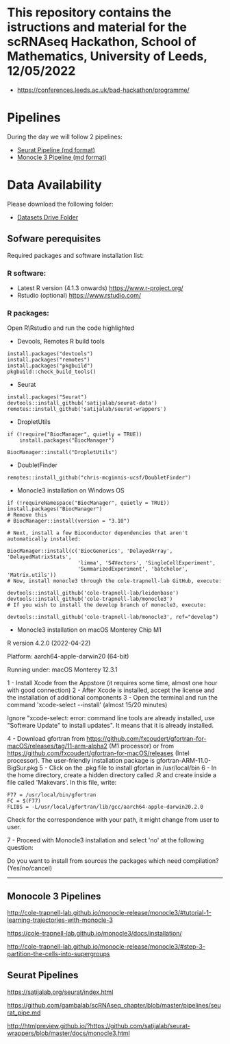 # This repository contains the istructions and material for the scRNAseq Hackathon, School of Mathematics, University of Leeds, 12/05/2022

* https://conferences.leeds.ac.uk/bad-hackathon/programme/

# Pipelines
During the day we will follow 2 pipelines:

* [Seurat Pipeline (md format)](https://github.com/luisacutillo78/scRNAseq_Hackathon/blob/main/Pipeline1_Analysis_TabulaMuris.md)
* [Monocle 3 Pipeline (md format)](https://github.com/luisacutillo78/scRNAseq_Hackathon/blob/main/Pipeline2_monocle3.md)


# Data Availability
Please download the following folder:
* [Datasets Drive Folder](https://drive.google.com/drive/folders/1eP16g-thyNZ-wTZwu24IPKB5uRWWYFIn?usp=sharing)


## Sofware perequisites
Required packages and software installation list:


### R software: 
* Latest R version (4.1.3 onwards) https://www.r-project.org/
* Rstudio (optional) https://www.rstudio.com/

### R packages:

Open R\Rstudio and run the code highlighted

* Devools, Remotes R build tools
 ```
install.packages("devtools")
install.packages("remotes")
install.packages("pkgbuild")
pkgbuild::check_build_tools()
```
* Seurat
```
install.packages("Seurat")
devtools::install_github('satijalab/seurat-data')
remotes::install_github('satijalab/seurat-wrappers')
 ```
* DropletUtils
```
if (!require("BiocManager", quietly = TRUE))
    install.packages("BiocManager")

BiocManager::install("DropletUtils")
```
* DoubletFinder
```
remotes::install_github("chris-mcginnis-ucsf/DoubletFinder")
```
* Monocle3 installation on Windows OS
```
if (!requireNamespace("BiocManager", quietly = TRUE))
install.packages("BiocManager")
# Remove this 
# BiocManager::install(version = "3.10")

# Next, install a few Bioconductor dependencies that aren't automatically installed:

BiocManager::install(c('BiocGenerics', 'DelayedArray', 'DelayedMatrixStats',
                       'limma', 'S4Vectors', 'SingleCellExperiment',
                       'SummarizedExperiment', 'batchelor', 'Matrix.utils'))
# Now, install monocle3 through the cole-trapnell-lab GitHub, execute:

devtools::install_github('cole-trapnell-lab/leidenbase')
devtools::install_github('cole-trapnell-lab/monocle3')
# If you wish to install the develop branch of monocle3, execute:

devtools::install_github('cole-trapnell-lab/monocle3', ref="develop")
```
* Monocle3 installation on macOS Monterey Chip M1

R version 4.2.0 (2022-04-22)

Platform: aarch64-apple-darwin20 (64-bit)

Running under: macOS Monterey 12.3.1

1 - Install Xcode from the Appstore (it requires some time, almost one hour with good connection)
2 - After Xcode is installed, accept the license and the installation of additional components
3 - Open the terminal and run the command 'xcode-select --install' (almost 15/20 minutes)

Ignore "xcode-select: error: command line tools are already installed, use "Software Update" to install updates". It means that it is already installed.

4 - Download gfortran from https://github.com/fxcoudert/gfortran-for-macOS/releases/tag/11-arm-alpha2 (M1 processor) or from https://github.com/fxcoudert/gfortran-for-macOS/releases (Intel processor). The user-friendly installation package is gfortran-ARM-11.0-BigSur.pkg
5 - Click on the .pkg file to install gfortan in /usr/local/bin
6 - In the home directory, create a hidden directory called .R and create inside a file called 'Makevars'. In this file, write:
```
F77 = /usr/local/bin/gfortran
FC = $(F77)
FLIBS = -L/usr/local/gfortran/lib/gcc/aarch64-apple-darwin20.2.0
```
Check for the correspondence with your path, it might change from user to user.

7 - Proceed with Monocle3 installation and select 'no' at the following question:

Do you want to install from sources the packages which need compilation? (Yes/no/cancel)

****
## Monocole 3 Pipelines
http://cole-trapnell-lab.github.io/monocle-release/monocle3/#tutorial-1-learning-trajectories-with-monocle-3

https://cole-trapnell-lab.github.io/monocle3/docs/installation/

http://cole-trapnell-lab.github.io/monocle-release/monocle3/#step-3-partition-the-cells-into-supergroups


## Seurat Pipelines
https://satijalab.org/seurat/index.html

https://github.com/gambalab/scRNAseq_chapter/blob/master/pipelines/seurat_pipe.md

http://htmlpreview.github.io/?https://github.com/satijalab/seurat-wrappers/blob/master/docs/monocle3.html


